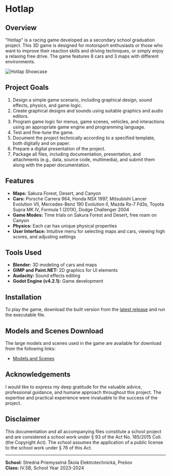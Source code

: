 # Hotlap

## Overview
"Hotlap" is a racing game developed as a secondary school graduation project. This 3D game is designed for motorsport enthusiasts or those who want to improve their reaction skills and driving techniques, or simply enjoy a relaxing free drive. The game features 8 cars and 3 maps with different environments.

![Hotlap Showcase](path/to/your/gif.gif)

## Project Goals
1. Design a simple game scenario, including graphical design, sound effects, physics, and game logic.
2. Create graphical designs and sounds using suitable graphics and audio editors.
3. Program game logic for menus, game scenes, vehicles, and interactions using an appropriate game engine and programming language.
4. Test and fine-tune the game.
5. Document the project technically according to a specified template, both digitally and on paper.
6. Prepare a digital presentation of the project.
7. Package all files, including documentation, presentation, and attachments (e.g., data, source code, multimedia), and submit them along with the paper documentation.

## Features
- **Maps:** Sakura Forest, Desert, and Canyon
- **Cars:** Porsche Carrera 964, Honda NSX 1997, Mitsubishi Lancer Evolution VII, Mercedes-Benz 190 Evolution II, Mazda Rx-7 Fd3s, Toyota Supra MK IV, Formula 1 (201X), Dodge Challenger 2004
- **Game Modes:** Time trials on Sakura Forest and Desert, free roam on Canyon
- **Physics:** Each car has unique physical properties
- **User Interface:** Intuitive menu for selecting maps and cars, viewing high scores, and adjusting settings

## Tools Used
- **Blender:** 3D modeling of cars and maps
- **GIMP and Paint.NET:** 2D graphics for UI elements
- **Audacity:** Sound effects editing
- **Godot Engine (v4.2.1):** Game development

## Installation
To play the game, download the built version from the [latest release](https://github.com/YYYYOINKER/Hotlap/releases/latest) and run the executable file.

## Models and Scenes Download
The large models and scenes used in the game are available for download from the following links:
- [Models and Scenes](https://drive.google.com/drive/folders/1oBKJPeOoBzqRUjrgeC1EAp0sTeT4XfaA?usp=drive_link)

## Acknowledgements
I would like to express my deep gratitude for the valuable advice, professional guidance, and humane approach throughout this project. The expertise and practical experience were invaluable to the success of the project.

## Disclaimer
This documentation and all accompanying files constitute a school project and are considered a school work under § 93 of the Act No. 185/2015 Coll. (the Copyright Act). The school assumes the application of a public license to the school work under § 76 of this Act.

---

**School:** Stredná Priemyselná Škola Elektrotechnická, Prešov  
**Class:** IV.SB, School Year 2023-2024
